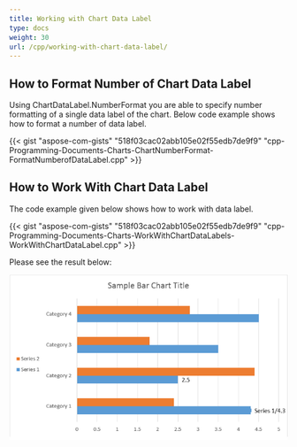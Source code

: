 ```yaml
---
title: Working with Chart Data Label
type: docs
weight: 30
url: /cpp/working-with-chart-data-label/
---
```


## **How to Format Number of Chart Data Label**

Using ChartDataLabel.NumberFormat you are able to specify number formatting of a single data label of the chart. Below code example shows how to format a number of data label. 

{{< gist "aspose-com-gists" "518f03cac02abb105e02f55edb7de9f9" "cpp-Programming-Documents-Charts-ChartNumberFormat-FormatNumberofDataLabel.cpp" >}}


## **How to Work With Chart Data Label**

The code example given below shows how to work with data label. 

{{< gist "aspose-com-gists" "518f03cac02abb105e02f55edb7de9f9" "cpp-Programming-Documents-Charts-WorkWithChartDataLabels-WorkWithChartDataLabel.cpp" >}}

Please see the result below:

![todo:image_alt_text](working-with-chart-data-label_1.png)
